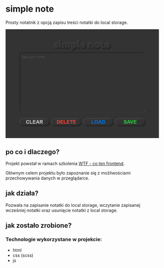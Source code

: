 # simple note

Prosty notatnik z opcją zapisu treści notatki do local storage.


![podgląd simple note](public/simple-note.jpg)


## po co i dlaczego?

Projekt powstał w ramach szkolenia [WTF - co ten frontend](https://cotenfrontend.pl).

Głównym celem projektu było zapoznanie się z możliwościami przechowywania danych w przeglądarce.

## jak działa?

Pozwala na zapisanie notatki do local storage, wczytanie zapisanej wcześniej notatki oraz usunięcie notatki z local storage.

## jak zostało zrobione?

### Technologie wykorzystane w projekcie:

- html
- css (scss)
- js